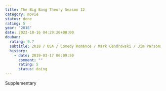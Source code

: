```yaml
---
title: The Big Bang Theory Season 12
category: movie
status: done
rating: 5
year: "2018"
date: 2023-10-16 04:29:26+08:00
douban:
  rating: 9.7
  subtitle: 2018 / USA / Comedy Romance / Mark Cendrowski / Jim Parsons Johnny Galecki
  history:
    - date: 2019-03-17 06:09:50
      comment: ""
      rating: 5
      status: doing
---
```


Supplementary
